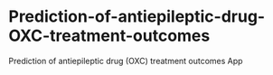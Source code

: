 # Prediction-of-antiepileptic-drug-OXC-treatment-outcomes
Prediction of antiepileptic drug (OXC) treatment outcomes App
